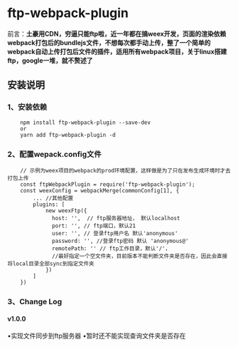 # ftp-webpack-plugin
前言：**土豪用CDN，穷逼只能ftp啦，近一年都在搞weex开发，页面的渲染依赖webpack打包后的bundlejs文件，不想每次都手动上传，整了一个简单的webpack自动上传打包后文件的插件，适用所有webpack项目，关于linux搭建ftp，google一堆，就不赘述了**

## 安装说明
### 1、安装依赖
```
    npm install ftp-webpack-plugin --save-dev
    or
    yarn add ftp-webpack-plugin -d
```


### 2、配置wepack.config文件
```
    // 示例为weex项目的webpack的prod环境配置，这样做是为了只在发布生成环境时才去打包上传
    const ftpWebpackPlugin = require('ftp-webpack-plugin');
    const weexConfig = webpackMerge(commonConfig[1], {
        ... //其他配置
        plugins: [
            new weexFtp({
              host: '',  // ftp服务器地址， 默认localhost
              port: '', // ftp端口，默认21
              user: '', // 登录ftp用户名 默认'anonymous'
              password: '', //登录ftp密码 默认 'anonymous@'
              remotePath: '' // ftp工作目录，默认'/'，
              //最好指定一个空文件夹，目前版本不能判断文件夹是否存在，因此会直接将local目录全部sync到指定文件夹
            })
        ]
    })
```

### 3、Change Log

#### v1.0.0
•实现文件同步到ftp服务器
•暂时还不能实现查询文件夹是否存在



